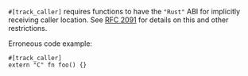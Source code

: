 `#[track_caller]` requires functions to have the `"Rust"` ABI for implicitly
receiving caller location. See [RFC 2091] for details on this and other
restrictions.

Erroneous code example:

```compile_fail,E0737
#[track_caller]
extern "C" fn foo() {}
```

[RFC 2091]: https://github.com/rust-lang/rfcs/blob/master/text/2091-inline-semantic.md
